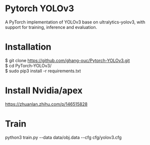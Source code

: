 # Pytorch YOLOv3
A PyTorch implementation of YOLOv3 base on ultralytics-yolov3, with support for training, inference and evaluation.

# Installation
$ git clone https://github.com/ghang-ouc/Pytorch-YOLOv3.git  
$ cd PyTorch-YOLOv3/  
$ sudo pip3 install -r requirements.txt  

# Install Nvidia/apex  
https://zhuanlan.zhihu.com/p/146515828

# Train
python3 train.py --data data/obj.data  --cfg cfg/yolov3.cfg
